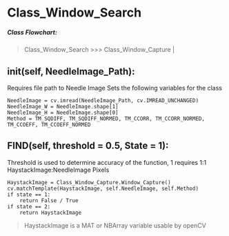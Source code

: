 # Class_Window_Search
##### Class Flowchart:
> Class_Window_Search >>> Class_Window_Capture |

## __init__(self, NeedleImage_Path):
Requires file path to Needle Image
Sets the following variables for the class
```
NeedleImage = cv.imread(NeedleImage_Path, cv.IMREAD_UNCHANGED)
NeedleImage_W = NeedleImage.shape[1]
NeedleImage_H = NeedleImage.shape[0]
Method = TM_SQDIFF, TM_SQDIFF_NORMED, TM_CCORR, TM_CCORR_NORMED, TM_CCOEFF, TM_CCOEFF_NORMED
```

## FIND(self, threshold = 0.5, State = 1):
Threshold is used to determine accuracy of the function, 1 requires 1:1 HaystackImage:NeedleImage Pixels 
```
HaystackImage = Class_Window_Capture.Window_Capture()
cv.matchTemplate(HaystackImage, self.NeedleImage, self.Method)
if state == 1:
	return False / True
if state == 2: 
	return HaystackImage
```
> HaystackImage is a MAT or NBArray variable usable by openCV
